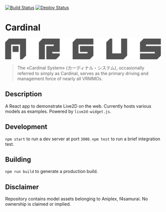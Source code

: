 [![Build Status](https://github.com/lightlyss/cardinal/workflows/build/badge.svg)](https://github.com/lightlyss/cardinal)
[![Deploy Status](https://github.com/lightlyss/cardinal/workflows/deployment/badge.svg)](https://github.com/lightlyss/cardinal)
# Cardinal
![banner](banner.png)
> The «Cardinal System» (カーディナル・システム), occasionally referred to simply
> as Cardinal, serves as the primary driving and management force of nearly all
> VRMMOs.

## Description
A React app to demonstrate Live2D on the web. Currently hosts various models
as examples. Powered by `live2d-widget.js`.

## Development
`npm start` to run a dev server at port `3000`. `npm test` to run a brief integration test.

## Building
`npm run build` to generate a production build.

## Disclaimer
Repository contains model assets belonging to Aniplex, f4samurai.
No ownership is claimed or implied.
